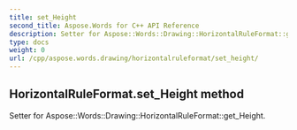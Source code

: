 ```yaml
---
title: set_Height
second_title: Aspose.Words for C++ API Reference
description: Setter for Aspose::Words::Drawing::HorizontalRuleFormat::get_Height. 
type: docs
weight: 0
url: /cpp/aspose.words.drawing/horizontalruleformat/set_height/
---
```

## HorizontalRuleFormat.set_Height method


Setter for Aspose::Words::Drawing::HorizontalRuleFormat::get_Height. 

